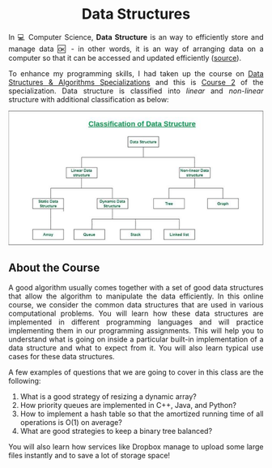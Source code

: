 <h1 align = "center">Data Structures</h1>

<div align = "justify">

In 💻 Computer Science, **Data Structure** is an way to efficiently store and manage data 🆗 - in other words, it is an way of arranging data on a computer so that it can be accessed and updated efficiently ([source](https://www.geeksforgeeks.org/data-structures/)).

To enhance my programming skills, I had taken up the course on [Data Structures & Algorithms Specializations](https://www.coursera.org/specializations/data-structures-algorithms) and this is [Course 2](coursera.org/learn/data-structures?specialization=data-structures-algorithms) of the specialization. Data structure is classified into *linear* and *non-linear* structure with additional classification as below:

![Classification of Data Structure](./assets/images/data-structure-types.jpg)

## About the Course

A good algorithm usually comes together with a set of good data structures that allow the algorithm to manipulate the data efficiently. In this online course, we consider the common data structures that are used in various computational problems. You will learn how these data structures are implemented in different programming languages and will practice implementing them in our programming assignments. This will help you to understand what is going on inside a particular built-in implementation of a data structure and what to expect from it. You will also learn typical use cases for these data structures.

A few examples of questions that we are going to cover in this class are the following:
  1. What is a good strategy of resizing a dynamic array?
  2. How priority queues are implemented in C++, Java, and Python?
  3. How to implement a hash table so that the amortized running time of all operations is O(1) on average?
  4. What are good strategies to keep a binary tree balanced? 

You will also learn how services like Dropbox manage to upload some large files instantly and to save a lot of storage space!

</div>
